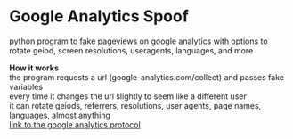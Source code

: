 # Google Analytics Spoof
python program to fake pageviews on google analytics with options to rotate geiod, screen resolutions, useragents, languages, and more

**How it works**  
the program requests a url (google-analytics.com/collect) and passes fake variables  
every time it changes the url slightly to seem like a different user  
it can rotate geiods, referrers, resolutions, user agents, page names, languages, almost anything  
[link to the google analytics protocol](https://developers.google.com/analytics/devguides/collection/protocol/v1/parameters)
